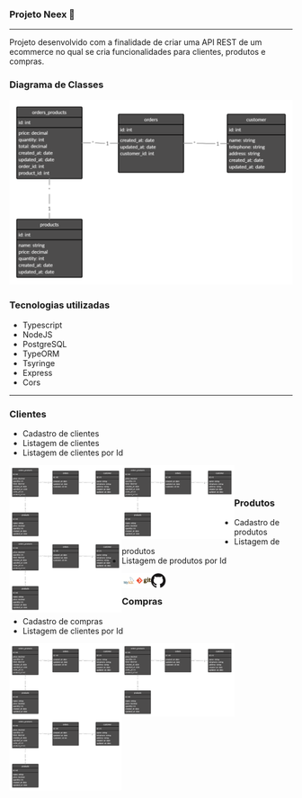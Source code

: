 ### Projeto Neex 🔨

<hr>

Projeto desenvolvido com a finalidade de criar uma API REST de um ecommerce no qual se cria funcionalidades para clientes, produtos e compras.

### Diagrama de Classes

  ![picture](imgs/class-diagram.png)

### Tecnologias utilizadas
  - Typescript
  - NodeJS
  - PostgreSQL
  - TypeORM
  - Tsyringe
  - Express
  - Cors

<hr>

### Clientes
  - Cadastro de clientes
  - Listagem de clientes
  - Listagem de clientes por Id

  <img align="left" alt="clientes" width="200px" src="imgs/class-diagram.png" />
  <img align="left" alt="clientes" width="200px" src="imgs/class-diagram.png" />
  <img align="left" alt="clientes" width="200px" src="imgs/class-diagram.png" />
  <br />
  <br />


### Produtos
  - Cadastro de produtos
  - Listagem de produtos
  - Listagem de produtos por Id

  <img align="left" alt="MySQL" width="26px" src="https://raw.githubusercontent.com/github/explore/80688e429a7d4ef2fca1e82350fe8e3517d3494d/topics/mysql/mysql.png" />
<img align="left" alt="Git" width="26px" src="https://raw.githubusercontent.com/github/explore/80688e429a7d4ef2fca1e82350fe8e3517d3494d/topics/git/git.png" />
<img align="left" alt="GitHub" width="26px" src="https://raw.githubusercontent.com/github/explore/78df643247d429f6cc873026c0622819ad797942/topics/github/github.png" />


<br />

### Compras
  - Cadastro de compras
  - Listagem de clientes por Id

  <img align="left" alt="clientes" width="200px" src="imgs/class-diagram.png" />
  <img align="left" alt="clientes" width="200px" src="imgs/class-diagram.png" />
  <img align="left" alt="clientes" width="200px" src="imgs/class-diagram.png" />
  <br />
  <br />





